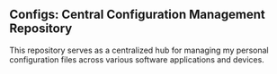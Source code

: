 ## Configs: Central Configuration Management Repository

This repository serves as a centralized hub for managing my personal configuration files across various software applications and devices.
